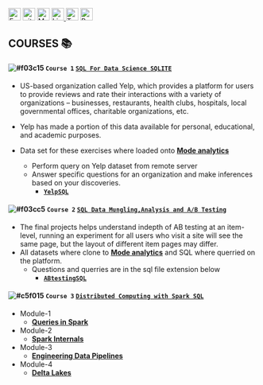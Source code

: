 <p aligne = "center">
<a href="https://kuta-ndze.github.io/css-html-js/kutaportfolio/kutaspotfolio.html" target="_blank" rel="noopener noreferrer"><img alt="Eample Portfolio URL" src="https://img.shields.io/twitter/url?label=Portfolio%20URL&logo=heroku&style=social&url=https%3A%2F%2Fram" height="25"></a>
<a href="https://github.com/kuta-ndze"><img alt="github URL" src="https://img.shields.io/twitter/url?label=kuta-ndze&logo=github&logoColor=red&style=social&url=https%3A%2F%2Fgithub.com" height="25"></a>
<a href="mailto:kutaceldrick880@gmail.com"><img alt="Mailto" src="https://img.shields.io/twitter/url?label=E-mail&logo=gmail&style=social&url=https%3A%2F%2Fram" height="25"></a>
<a href="https://www.linkedin.com/in/kuta-n-celdrick-b808ba169/" target="_blank" rel="noopener noreferrer"><img alt="Linkedin URL" src="https://img.shields.io/twitter/url?label=kuta-ndze&logo=Linkedin&style=social&url=https%3A%2F%2Fwww.linkedin.com%2Fin%2Fram-sah" height="25">
<a href="https://twitter.com/kutandze" target="_blank" rel="noopener noreferrer"><img alt="Twitter URL" src="https://img.shields.io/twitter/url?label=Find-Me&logo=twitter&style=social&url=https%3A%2F%2Ftwitter.com" height="25"></a>
<a href="https://github.com/kuta-ndze/embeded_factorization/blob/main/Celdrick_Data_Science_Resume.pdf" target="_blank" rel="noopener noreferrer"><img alt="Resume" src="https://img.shields.io/twitter/url?label=Resume.pdf&logo=r&logoColor=green&style=social&url=https%3A%2F%2Fgithub.com" height="25"></a></p>

## COURSES 📚

#### ![#f03c15](https://via.placeholder.com/15/f03c15/000000?text=+) `Course 1` [**`SQL For Data Science SQLITE`**](https://www.coursera.org/learn/sql-for-data-science/home/welcome)

- US-based organization called Yelp, which provides a platform for users to provide reviews and rate their interactions with a variety of organizations – businesses, restaurants, health clubs, hospitals, local governmental offices, charitable organizations, etc.
- Yelp has made a portion of this data available for personal, educational, and academic purposes.
- Data set for these exercises where loaded onto [**Mode analytics**](https://mode.com/)

  - Perform query on Yelp dataset from remote server
  - Answer specific questions for an organization and make
    inferences based on your discoveries.
    - [**`YelpSQL`**](https://github.com/kuta-ndze/SQL-Basics-For-Data-Science/blob/main/Yelpdatasetquery.sql)

#### ![#f03cc5](https://via.placeholder.com/15/f03cc5/000000?text=+) `Course 2` [**`SQL Data Mungling,Analysis and A/B Testing`**](https://www.coursera.org/learn/data-wrangling-analysis-abtesting/home/welcome)

- The final projects helps understand indepth of AB testing at an item-level, running an experiment for all users who visit a site will see the same page, but the layout of different item pages may differ.
- All datasets where clone to [**Mode analytics**](https://mode.com/) and SQL where querried on the platform.
  - Questions and querries are in the sql file extension below
    - [**`ABtestingSQL`**](https://github.com/kuta-ndze/SQL-Basics-For-Data-Science/blob/main/Final_Assignment_AB_Testing.sql)

#### ![#c5f015](https://via.placeholder.com/15/c5f015/000000?text=+) `Course 3` [**`Distributed Computing with Spark SQL`**](https://www.coursera.org/learn/spark-sql/home/welcome)

- Module-1
  - [**Queries in Spark**](https://github.com/kuta-ndze/SQL-Basics-For-Data-Science/blob/main/Distributed%20Computing%20with%20Spark/Module%20-%201.sql)
- Module-2
  - [**Spark Internals**](https://github.com/kuta-ndze/SQL-Basics-For-Data-Science/blob/main/Distributed%20Computing%20with%20Spark/Module%20-%202.sql)
- Module-3
  - [**Engineering Data Pipelines**](https://github.com/kuta-ndze/SQL-Basics-For-Data-Science/blob/main/Distributed%20Computing%20with%20Spark/Module%20-%203.sql)
- Module-4
  - [**Delta Lakes**](https://github.com/kuta-ndze/SQL-Basics-For-Data-Science/blob/main/Distributed%20Computing%20with%20Spark/Module%20-%204.sql)
